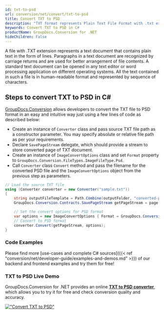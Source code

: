 ```yaml
---
id: txt-to-psd
url: conversion/net/convert/txt-to-psd
title: Convert TXT to PSD
description: "TXT format represents Plain Text File Format with .txt extension. Learn how to convert TXT to PSD file programmatically in C# language using GroupDocs.Conversion for .NET library."
keywords: Convert TXT to PSD in C#
productName: GroupDocs.Conversion for .NET
hideChildren: False
---
```


A file with .TXT extension represents a text document that contains plain text in the form of lines. Paragraphs in a text document are recognized by carriage returns and are used for better arrangement of file contents. A standard text document can be opened in any text editor or word processing application on different operating systems. All the text contained in such a file is in human-readable format and represented by sequence of characters.

## Steps to convert TXT to PSD in C#

[GroupDocs.Conversion](https://products.groupdocs.com/conversion/net) allows developers to convert the TXT file to PSD format in an easy and intuitive way just using a few lines of code as described below:

* Create an instance of `Converter` class and pass source TXT file path as a constructor parameter. You may specify absolute or relative file path as per your requirements. 
* Declare `SavePageStream` delegate, which should provide a stream to store converted page of TXT document.
* Create an instance of `ImageConvertOptions` class and set `Format` property to `GroupDocs.Conversion.FileTypes.ImageFileType.Psd`.
* Call `Converter` class `Convert` method and pass the filename for the converted PSD file and the `ImageConvertOptions` object from the previous step as parameters.

```csharp
// Load the source TXT file
using (Converter converter = new Converter("sample.txt"))
{
    string outputFileTemplate = Path.Combine(outputFolder, "converted-page-{0}.psd");
    GroupDocs.Conversion.Contracts.SavePageStream getPageStream = page => new FileStream(string.Format(outputFileTemplate, page), FileMode.Create);

    // Set the convert options for PSD format
    var options = new ImageConvertOptions { Format = GroupDocs.Conversion.FileTypes.ImageFileType.Psd };   
    // Convert to PSD format
    converter.Convert(getPageStream, options);
}
```

### Code Examples

Please find more [use-cases and complete C# sources]({{< ref "conversion/net/developer-guide/examples-and-demos.md" >}}) of our backend and frontend examples and try them for free!

### TXT to PSD Live Demo

GroupDocs.Conversion for .NET provides an online [**TXT to PSD converter**](https://products.groupdocs.app/conversion/txt-to-psd), which allows you to try it for free and check conversion quality and accuracy.

[!["Convert TXT to PSD"](conversion/net/images/convert-to-psd/convert-txt-to-psd.png)](https://products.groupdocs.app/conversion/txt-to-psd)